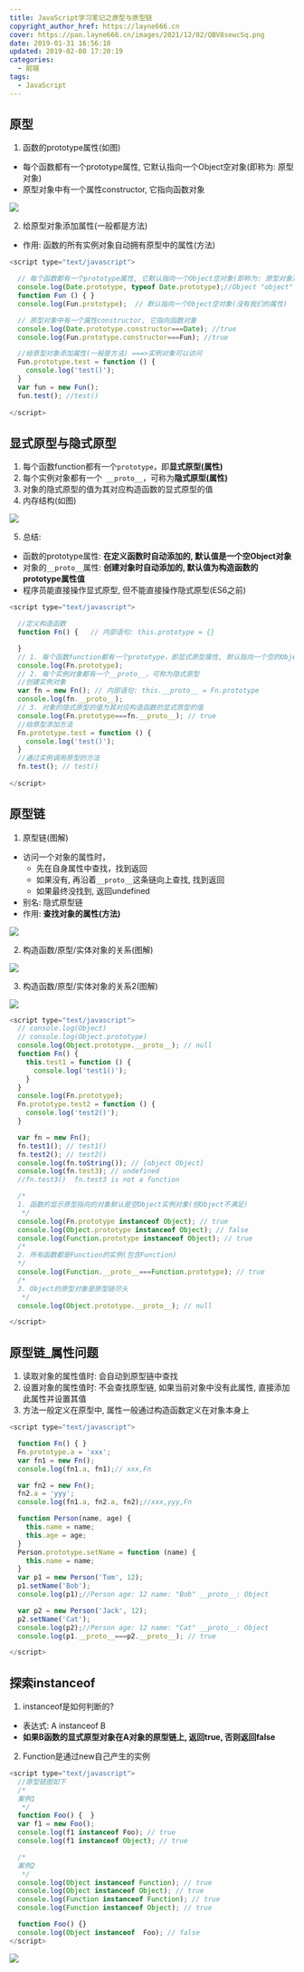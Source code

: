 ```yaml
---
title: JavaScript学习笔记之原型与原型链
copyright_author_href: https://layne666.cn
cover: https://pan.layne666.cn/images/2021/12/02/QBV8sewcSq.png
date: 2019-01-31 16:56:10
updated: 2019-02-08 17:20:19
categories: 
  - 前端
tags: 
  - JavaScript 
---
```


## 原型

1. 函数的prototype属性(如图)
  * 每个函数都有一个prototype属性, 它默认指向一个Object空对象(即称为: 原型对象)
  * 原型对象中有一个属性constructor, 它指向函数对象

![](https://pan.layne666.cn/images/2021/12/02/9CR8HPSedb.png)

2. 给原型对象添加属性(一般都是方法)
  * 作用: 函数的所有实例对象自动拥有原型中的属性(方法)

```JavaScript
<script type="text/javascript">

  // 每个函数都有一个prototype属性, 它默认指向一个Object空对象(即称为: 原型对象)
  console.log(Date.prototype, typeof Date.prototype);//Object "object"
  function Fun () { }
  console.log(Fun.prototype);  // 默认指向一个Object空对象(没有我们的属性)

  // 原型对象中有一个属性constructor, 它指向函数对象
  console.log(Date.prototype.constructor===Date); //true
  console.log(Fun.prototype.constructor===Fun); //true

  //给原型对象添加属性(一般是方法) ===>实例对象可以访问
  Fun.prototype.test = function () {
    console.log('test()');
  }
  var fun = new Fun();
  fun.test(); //test()
  
</script>
```

## 显式原型与隐式原型

1. 每个函数function都有一个`prototype`，即**显式原型(属性)**
2. 每个实例对象都有一个` __proto__`，可称为**隐式原型(属性)**
3. 对象的隐式原型的值为其对应构造函数的显式原型的值
4. 内存结构(如图)

![](https://pan.layne666.cn/images/2021/12/02/jsuZwta72r.png)

5. 总结:
  * 函数的prototype属性: **在定义函数时自动添加的, 默认值是一个空Object对象**
  * 对象的`__proto__`属性: **创建对象时自动添加的, 默认值为构造函数的prototype属性值**
  * 程序员能直接操作显式原型, 但不能直接操作隐式原型(ES6之前)

```JavaScript
<script type="text/javascript">

  //定义构造函数
  function Fn() {   // 内部语句: this.prototype = {}

  }
  // 1. 每个函数function都有一个prototype，即显式原型属性, 默认指向一个空的Object对象
  console.log(Fn.prototype);
  // 2. 每个实例对象都有一个__proto__，可称为隐式原型
  //创建实例对象
  var fn = new Fn(); // 内部语句: this.__proto__ = Fn.prototype
  console.log(fn.__proto__);
  // 3. 对象的隐式原型的值为其对应构造函数的显式原型的值
  console.log(Fn.prototype===fn.__proto__); // true
  //给原型添加方法
  Fn.prototype.test = function () {
    console.log('test()');
  }
  //通过实例调用原型的方法
  fn.test(); // test()
  
</script>
```

## 原型链

1. 原型链(图解)
  * 访问一个对象的属性时，
    * 先在自身属性中查找，找到返回
    * 如果没有, 再沿着`__proto__`这条链向上查找, 找到返回
    * 如果最终没找到, 返回undefined
  * 别名: 隐式原型链
  * 作用: **查找对象的属性(方法)**

![](https://pan.layne666.cn/images/2021/12/02/INoXaiNP6y.png)

2. 构造函数/原型/实体对象的关系(图解)

![](https://pan.layne666.cn/images/2021/12/02/KpXp5GYNK1.png)

3. 构造函数/原型/实体对象的关系2(图解)

![](https://pan.layne666.cn/images/2021/12/02/1netlHiyNa.png)
 
```JavaScript
<script type="text/javascript">
  // console.log(Object)
  // console.log(Object.prototype)
  console.log(Object.prototype.__proto__); // null
  function Fn() {
    this.test1 = function () {
      console.log('test1()');
    }
  }
  console.log(Fn.prototype);
  Fn.prototype.test2 = function () {
    console.log('test2()');
  }

  var fn = new Fn();
  fn.test1(); // test1()
  fn.test2(); // test2()
  console.log(fn.toString()); // [object Object]
  console.log(fn.test3); // undefined
  //fn.test3()  fn.test3 is not a function

  /*
  1. 函数的显示原型指向的对象默认是空Object实例对象(但Object不满足)
   */
  console.log(Fn.prototype instanceof Object); // true
  console.log(Object.prototype instanceof Object); // false
  console.log(Function.prototype instanceof Object); // true
  /*
  2. 所有函数都是Function的实例(包含Function)
  */
  console.log(Function.__proto__===Function.prototype); // true
  /*
  3. Object的原型对象是原型链尽头
   */
  console.log(Object.prototype.__proto__); // null

</script>
```

## 原型链_属性问题

1. 读取对象的属性值时: 会自动到原型链中查找
2. 设置对象的属性值时: 不会查找原型链, 如果当前对象中没有此属性, 直接添加此属性并设置其值
3. 方法一般定义在原型中, 属性一般通过构造函数定义在对象本身上

```JavaScript
<script type="text/javascript">

  function Fn() { }
  Fn.prototype.a = 'xxx';
  var fn1 = new Fn();
  console.log(fn1.a, fn1);// xxx,Fn

  var fn2 = new Fn();
  fn2.a = 'yyy';
  console.log(fn1.a, fn2.a, fn2);//xxx,yyy,Fn

  function Person(name, age) {
    this.name = name;
    this.age = age;
  }
  Person.prototype.setName = function (name) {
    this.name = name;
  }
  var p1 = new Person('Tom', 12);
  p1.setName('Bob');
  console.log(p1);//Person age: 12 name: "Bob" __proto__: Object

  var p2 = new Person('Jack', 12);
  p2.setName('Cat');
  console.log(p2);//Person age: 12 name: "Cat" __proto__: Object
  console.log(p1.__proto__===p2.__proto__); // true

</script>
```

## 探索instanceof

1. instanceof是如何判断的?
  * 表达式: A instanceof B
  * **如果B函数的显式原型对象在A对象的原型链上, 返回true, 否则返回false**
2. Function是通过new自己产生的实例

```JavaScript
<script type="text/javascript">
  //原型链图如下
  /*
  案例1 
   */
  function Foo() {  }
  var f1 = new Foo();
  console.log(f1 instanceof Foo); // true
  console.log(f1 instanceof Object); // true

  /*
  案例2
   */
  console.log(Object instanceof Function); // true
  console.log(Object instanceof Object); // true
  console.log(Function instanceof Function); // true
  console.log(Function instanceof Object); // true

  function Foo() {}
  console.log(Object instanceof  Foo); // false
</script>
```

![](https://pan.layne666.cn/images/2021/12/02/bIABgZswNH.png)
